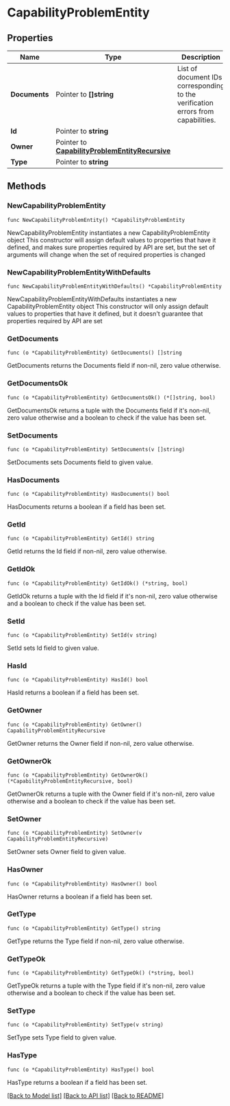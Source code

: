 # CapabilityProblemEntity

## Properties

Name | Type | Description | Notes
------------ | ------------- | ------------- | -------------
**Documents** | Pointer to **[]string** | List of document IDs corresponding to the verification errors from capabilities. | [optional] 
**Id** | Pointer to **string** |  | [optional] 
**Owner** | Pointer to [**CapabilityProblemEntityRecursive**](CapabilityProblemEntityRecursive.md) |  | [optional] 
**Type** | Pointer to **string** |  | [optional] 

## Methods

### NewCapabilityProblemEntity

`func NewCapabilityProblemEntity() *CapabilityProblemEntity`

NewCapabilityProblemEntity instantiates a new CapabilityProblemEntity object
This constructor will assign default values to properties that have it defined,
and makes sure properties required by API are set, but the set of arguments
will change when the set of required properties is changed

### NewCapabilityProblemEntityWithDefaults

`func NewCapabilityProblemEntityWithDefaults() *CapabilityProblemEntity`

NewCapabilityProblemEntityWithDefaults instantiates a new CapabilityProblemEntity object
This constructor will only assign default values to properties that have it defined,
but it doesn't guarantee that properties required by API are set

### GetDocuments

`func (o *CapabilityProblemEntity) GetDocuments() []string`

GetDocuments returns the Documents field if non-nil, zero value otherwise.

### GetDocumentsOk

`func (o *CapabilityProblemEntity) GetDocumentsOk() (*[]string, bool)`

GetDocumentsOk returns a tuple with the Documents field if it's non-nil, zero value otherwise
and a boolean to check if the value has been set.

### SetDocuments

`func (o *CapabilityProblemEntity) SetDocuments(v []string)`

SetDocuments sets Documents field to given value.

### HasDocuments

`func (o *CapabilityProblemEntity) HasDocuments() bool`

HasDocuments returns a boolean if a field has been set.

### GetId

`func (o *CapabilityProblemEntity) GetId() string`

GetId returns the Id field if non-nil, zero value otherwise.

### GetIdOk

`func (o *CapabilityProblemEntity) GetIdOk() (*string, bool)`

GetIdOk returns a tuple with the Id field if it's non-nil, zero value otherwise
and a boolean to check if the value has been set.

### SetId

`func (o *CapabilityProblemEntity) SetId(v string)`

SetId sets Id field to given value.

### HasId

`func (o *CapabilityProblemEntity) HasId() bool`

HasId returns a boolean if a field has been set.

### GetOwner

`func (o *CapabilityProblemEntity) GetOwner() CapabilityProblemEntityRecursive`

GetOwner returns the Owner field if non-nil, zero value otherwise.

### GetOwnerOk

`func (o *CapabilityProblemEntity) GetOwnerOk() (*CapabilityProblemEntityRecursive, bool)`

GetOwnerOk returns a tuple with the Owner field if it's non-nil, zero value otherwise
and a boolean to check if the value has been set.

### SetOwner

`func (o *CapabilityProblemEntity) SetOwner(v CapabilityProblemEntityRecursive)`

SetOwner sets Owner field to given value.

### HasOwner

`func (o *CapabilityProblemEntity) HasOwner() bool`

HasOwner returns a boolean if a field has been set.

### GetType

`func (o *CapabilityProblemEntity) GetType() string`

GetType returns the Type field if non-nil, zero value otherwise.

### GetTypeOk

`func (o *CapabilityProblemEntity) GetTypeOk() (*string, bool)`

GetTypeOk returns a tuple with the Type field if it's non-nil, zero value otherwise
and a boolean to check if the value has been set.

### SetType

`func (o *CapabilityProblemEntity) SetType(v string)`

SetType sets Type field to given value.

### HasType

`func (o *CapabilityProblemEntity) HasType() bool`

HasType returns a boolean if a field has been set.


[[Back to Model list]](../README.md#documentation-for-models) [[Back to API list]](../README.md#documentation-for-api-endpoints) [[Back to README]](../README.md)


